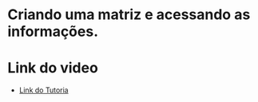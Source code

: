 # Criando uma matriz e acessando as informações.
 
 # Link do video
 
 * [Link do Tutoria](https://www.youtube.com/watch?v=LxjxiUv9Yg8)
 
